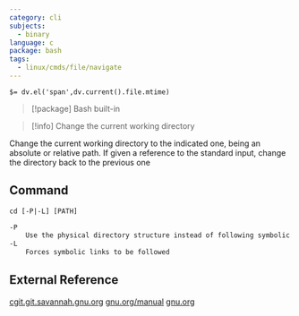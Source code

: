 ```yaml
---
category: cli
subjects:
  - binary
language: c
package: bash
tags:
  - linux/cmds/file/navigate
---
```


`$= dv.el('span',dv.current().file.mtime)`
> [!package] Bash built-in

> [!info] Change the current working directory

Change the current working directory to the indicated one, being an absolute or relative path. If given a reference to the standard input, change the directory back to the previous one

## Command
```txt
cd [-P|-L] [PATH]

-P
	Use the physical directory structure instead of following symbolic links
-L
	Forces symbolic links to be followed
```

## External Reference
[cgit.git.savannah.gnu.org](https://cgit.git.savannah.gnu.org/cgit/bash.git/)
[gnu.org/manual](https://www.gnu.org/software/bash/manual/bash.html)
[gnu.org](https://www.gnu.org/software/bash/)
